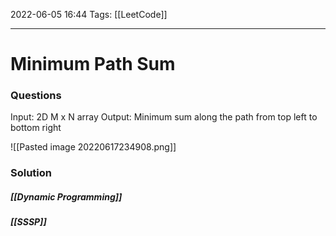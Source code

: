 2022-06-05 16:44
Tags: [[LeetCode]] 
- - - - - - - - - - - - - - - - - - - - - - - - - - - - -   
# Minimum Path Sum
### Questions
Input: 2D M x N array
Output: Minimum sum along the path from top left to bottom right

![[Pasted image 20220617234908.png]]

### Solution
##### [[Dynamic Programming]]

##### [[SSSP]] 
